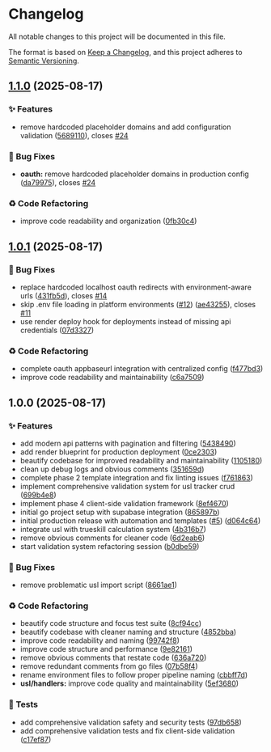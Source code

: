 # Changelog

All notable changes to this project will be documented in this file.

The format is based on [Keep a Changelog](https://keepachangelog.com/en/1.0.0/),
and this project adheres to [Semantic Versioning](https://semver.org/spec/v2.0.0.html).

## [1.1.0](https://github.com/USL-Development-Team/Main_Project/compare/v1.0.1...v1.1.0) (2025-08-17)


### ✨ Features

* remove hardcoded placeholder domains and add configuration validation ([5689110](https://github.com/USL-Development-Team/Main_Project/commit/568911040804f5c49f6cbd70fcac159a02e456eb)), closes [#24](https://github.com/USL-Development-Team/Main_Project/issues/24)


### 🐛 Bug Fixes

* **oauth:** remove hardcoded placeholder domains in production config ([da79975](https://github.com/USL-Development-Team/Main_Project/commit/da799751da54220290a4c89774346a372b5c8caf)), closes [#24](https://github.com/USL-Development-Team/Main_Project/issues/24)


### ♻️ Code Refactoring

* improve code readability and organization ([0fb30c4](https://github.com/USL-Development-Team/Main_Project/commit/0fb30c44d055dbf8ee55b39e1194e6e652e4ea88))

## [1.0.1](https://github.com/USL-Development-Team/Main_Project/compare/v1.0.0...v1.0.1) (2025-08-17)


### 🐛 Bug Fixes

* replace hardcoded localhost oauth redirects with environment-aware urls ([431fb5d](https://github.com/USL-Development-Team/Main_Project/commit/431fb5dd16eeaddf44486787859a4305e36f24c4)), closes [#14](https://github.com/USL-Development-Team/Main_Project/issues/14)
* skip .env file loading in platform environments ([#12](https://github.com/USL-Development-Team/Main_Project/issues/12)) ([ae43255](https://github.com/USL-Development-Team/Main_Project/commit/ae43255f173d62327507b0b57f42b4c7842ff8bf)), closes [#11](https://github.com/USL-Development-Team/Main_Project/issues/11)
* use render deploy hook for deployments instead of missing api credentials ([07d3327](https://github.com/USL-Development-Team/Main_Project/commit/07d332769504a93895900da72efcd41f1915a2b2))


### ♻️ Code Refactoring

* complete oauth appbaseurl integration with centralized config ([f477bd3](https://github.com/USL-Development-Team/Main_Project/commit/f477bd3de1ba6170c3bac637e6d6421821004f25))
* improve code readability and maintainability ([c6a7509](https://github.com/USL-Development-Team/Main_Project/commit/c6a7509fddb1f77f585895ee4e08eaef20c61836))

## 1.0.0 (2025-08-17)


### ✨ Features

* add modern api patterns with pagination and filtering ([5438490](https://github.com/USL-Development-Team/Main_Project/commit/54384909ead9bc29fbcfab637953bef1d2846d83))
* add render blueprint for production deployment ([0ce2303](https://github.com/USL-Development-Team/Main_Project/commit/0ce2303f6d49f2ed3fc347b34f86dfbe0b4960fe))
* beautify codebase for improved readability and maintainability ([1105180](https://github.com/USL-Development-Team/Main_Project/commit/1105180215fb22a818346b7f46bcd66ecca0560d))
* clean up debug logs and obvious comments ([351659d](https://github.com/USL-Development-Team/Main_Project/commit/351659dd77c7be79f2b60cf7acb5012ceea08665))
* complete phase 2 template integration and fix linting issues ([f761863](https://github.com/USL-Development-Team/Main_Project/commit/f761863cd7a9ff75ad8120d3c74b1c2025923595))
* implement comprehensive validation system for usl tracker crud ([699b4e8](https://github.com/USL-Development-Team/Main_Project/commit/699b4e80b741d7e9c2c65561403605a7a3422c71))
* implement phase 4 client-side validation framework ([8ef4670](https://github.com/USL-Development-Team/Main_Project/commit/8ef4670ce6350505834d1f5c977c13bcc34fad42))
* initial go project setup with supabase integration ([865897b](https://github.com/USL-Development-Team/Main_Project/commit/865897b7d0a141747825b168d0edf40f8c56117a))
* initial production release with automation and templates ([#5](https://github.com/USL-Development-Team/Main_Project/issues/5)) ([d064c64](https://github.com/USL-Development-Team/Main_Project/commit/d064c64d3ae10daea97a248adcf5aaf96715ec77))
* integrate usl with trueskill calculation system ([4b316b7](https://github.com/USL-Development-Team/Main_Project/commit/4b316b776dceeee9d65484defefd22939829f155))
* remove obvious comments for cleaner code ([6d2eab6](https://github.com/USL-Development-Team/Main_Project/commit/6d2eab62a7ca3d9b08a710c11d3b2aef05460db8))
* start validation system refactoring session ([b0dbe59](https://github.com/USL-Development-Team/Main_Project/commit/b0dbe59fabe4bb65510d87cebce2dc75ca763cf6))


### 🐛 Bug Fixes

* remove problematic usl import script ([8661ae1](https://github.com/USL-Development-Team/Main_Project/commit/8661ae1d2bbdd60c2e03bb0dc9f66498fc9f6f0e))


### ♻️ Code Refactoring

* beautify code structure and focus test suite ([8cf94cc](https://github.com/USL-Development-Team/Main_Project/commit/8cf94cc44f9e0d08155f87e987b2d3d5ff86a729))
* beautify codebase with cleaner naming and structure ([4852bba](https://github.com/USL-Development-Team/Main_Project/commit/4852bbafd7e936f7b4eb70d7c4ac139c2a2a1b29))
* improve code readability and naming ([99742f8](https://github.com/USL-Development-Team/Main_Project/commit/99742f8839f42d29f7dd437bdedff23a49f855c8))
* improve code structure and performance ([9e82161](https://github.com/USL-Development-Team/Main_Project/commit/9e8216129b3467130e8ce24fd0e06f7b7ef80d70))
* remove obvious comments that restate code ([636a720](https://github.com/USL-Development-Team/Main_Project/commit/636a720e140ebb98da3de932a93f1e2fa6823128))
* remove redundant comments from go files ([07b58f4](https://github.com/USL-Development-Team/Main_Project/commit/07b58f4dd073d25ed406308f1929e0e1134313bd))
* rename environment files to follow proper pipeline naming ([cbbff7d](https://github.com/USL-Development-Team/Main_Project/commit/cbbff7dea4ce4d7d5a9fbfe0dc11fc4047004d76))
* **usl/handlers:** improve code quality and maintainability ([5ef3680](https://github.com/USL-Development-Team/Main_Project/commit/5ef36804089c2a364436acfc1ef014147a2b3b5f))


### 🧪 Tests

* add comprehensive validation safety and security tests ([97db658](https://github.com/USL-Development-Team/Main_Project/commit/97db658a88e581c40385f4576ce1fcbae7a6882d))
* add comprehensive validation tests and fix client-side validation ([c17ef87](https://github.com/USL-Development-Team/Main_Project/commit/c17ef87840d8eab03546fc4fd15c1aa7c6f572ce))
